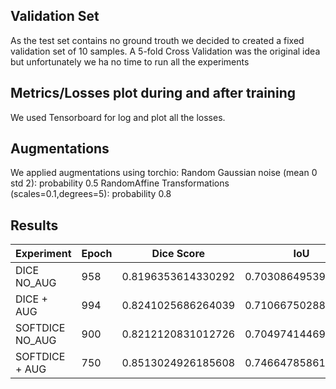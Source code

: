 

## Validation Set
As the test set contains no ground trouth we decided to created a fixed validation set of 10 samples. A 5-fold Cross Validation was the original idea but unfortunately we ha no time to run all the experiments


## Metrics/Losses plot during and after training
We used Tensorboard for log and plot all the losses.


## Augmentations
We applied augmentations using torchio:
Random Gaussian noise (mean 0 std 2): probability 0.5
RandomAffine Transformations (scales=0.1,degrees=5): probability 0.8


## Results
| Experiment      | Epoch | Dice Score         | IoU                |
|-----------------|-------|--------------------|--------------------|
| DICE NO_AUG     | 958   | 0.8196353614330292 | 0.7030864953994751 |
| DICE + AUG      | 994   | 0.8241025686264039 | 0.7106675028800964 |
| SOFTDICE NO_AUG | 900   | 0.8212120831012726 | 0.7049741446971893 |
| SOFTDICE + AUG  | 750   | 0.8513024926185608 | 0.74664785861969   |